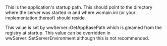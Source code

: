 ﻿This is the application's startup path. This should point to the directory where the server was started in and where wcmain.ini (or your implementation thereof) should reside.

This value is set by wwServer::GetAppBasePath which is gleamed from the registry at startup. This value can be overridden in wwServer::SetServerEnvironment although this is not recommended.